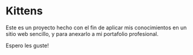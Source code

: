 # Kittens

Este es un proyecto hecho con el fin de aplicar mis conocimientos en un sitio web sencillo, y para anexarlo a mi portafolio profesional.

Espero les guste!
